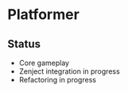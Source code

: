 # Platformer
## Status
<ul>
  <li>Core gameplay</li>
  <li>Zenject integration in progress</li>
  <li>Refactoring in progress</li>
</ul>
